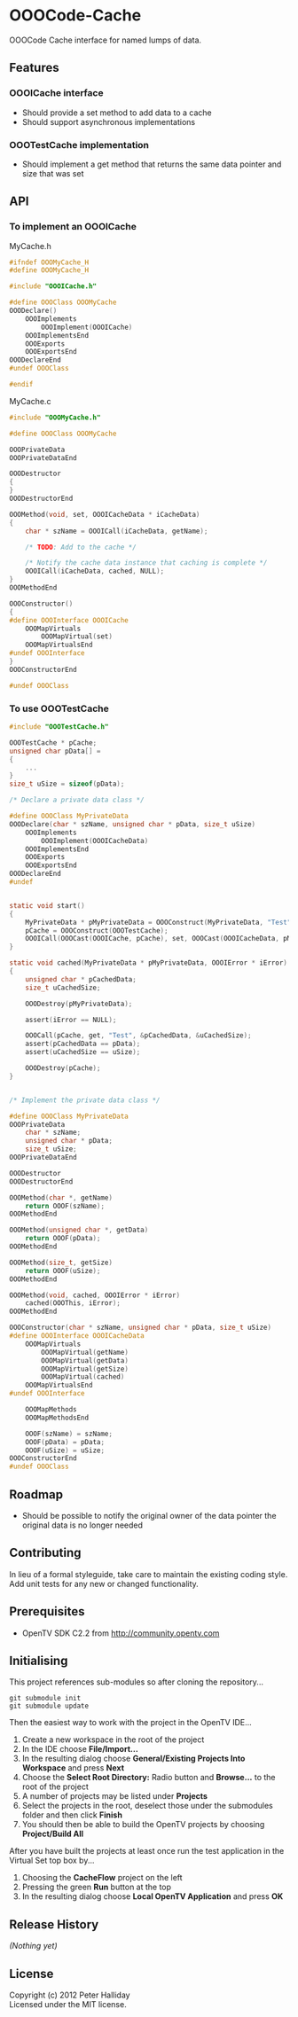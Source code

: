 OOOCode-Cache
=============

OOOCode Cache interface for named lumps of data.

## Features

### OOOICache interface

- Should provide a set method to add data to a cache
- Should support asynchronous implementations

### OOOTestCache implementation

- Should implement a get method that returns the same data pointer and size that was set

## API

### To implement an OOOICache

MyCache.h

```C
#ifndef OOOMyCache_H
#define OOOMyCache_H

#include "OOOICache.h"

#define OOOClass OOOMyCache
OOODeclare()
	OOOImplements
		OOOImplement(OOOICache)
	OOOImplementsEnd
	OOOExports
	OOOExportsEnd
OOODeclareEnd
#undef OOOClass

#endif
```

MyCache.c

```C
#include "OOOMyCache.h"

#define OOOClass OOOMyCache

OOOPrivateData
OOOPrivateDataEnd

OOODestructor
{
}
OOODestructorEnd

OOOMethod(void, set, OOOICacheData * iCacheData)
{
	char * szName = OOOICall(iCacheData, getName);

	/* TODO: Add to the cache */

	/* Notify the cache data instance that caching is complete */
	OOOICall(iCacheData, cached, NULL);
}
OOOMethodEnd

OOOConstructor()
{
#define OOOInterface OOOICache
	OOOMapVirtuals
		OOOMapVirtual(set)
	OOOMapVirtualsEnd
#undef OOOInterface
}
OOOConstructorEnd

#undef OOOClass
```

### To use OOOTestCache

```C
#include "OOOTestCache.h"

OOOTestCache * pCache;
unsigned char pData[] =
{
	...
}
size_t uSize = sizeof(pData);

/* Declare a private data class */

#define OOOClass MyPrivateData
OOODeclare(char * szName, unsigned char * pData, size_t uSize)
	OOOImplements
		OOOImplement(OOOICacheData)
	OOOImplementsEnd
	OOOExports
	OOOExportsEnd
OOODeclareEnd
#undef


static void start()
{
	MyPrivateData * pMyPrivateData = OOOConstruct(MyPrivateData, "Test", pData, uSize);
	pCache = OOOConstruct(OOOTestCache);
	OOOICall(OOOCast(OOOICache, pCache), set, OOOCast(OOOICacheData, pMyPrivateData));
}

static void cached(MyPrivateData * pMyPrivateData, OOOIError * iError)
{
	unsigned char * pCachedData;
	size_t uCachedSize;

	OOODestroy(pMyPrivateData);

	assert(iError == NULL);

	OOOCall(pCache, get, "Test", &pCachedData, &uCachedSize);
	assert(pCachedData == pData);
	assert(uCachedSize == uSize);

	OOODestroy(pCache);
}


/* Implement the private data class */

#define OOOClass MyPrivateData
OOOPrivateData
	char * szName;
	unsigned char * pData;
	size_t uSize;
OOOPrivateDataEnd

OOODestructor
OOODestructorEnd

OOOMethod(char *, getName)
	return OOOF(szName);
OOOMethodEnd

OOOMethod(unsigned char *, getData)
	return OOOF(pData);
OOOMethodEnd

OOOMethod(size_t, getSize)
	return OOOF(uSize);
OOOMethodEnd

OOOMethod(void, cached, OOOIError * iError)
	cached(OOOThis, iError);
OOOMethodEnd

OOOConstructor(char * szName, unsigned char * pData, size_t uSize)
#define OOOInterface OOOICacheData
	OOOMapVirtuals
		OOOMapVirtual(getName)
		OOOMapVirtual(getData)
		OOOMapVirtual(getSize)
		OOOMapVirtual(cached)
	OOOMapVirtualsEnd
#undef OOOInterface

	OOOMapMethods
	OOOMapMethodsEnd

	OOOF(szName) = szName;
	OOOF(pData) = pData;
	OOOF(uSize) = uSize;
OOOConstructorEnd
#undef OOOClass
```

## Roadmap

- Should be possible to notify the original owner of the data pointer the original data is no longer needed

## Contributing

In lieu of a formal styleguide, take care to maintain the existing coding style. Add unit tests for any new or changed functionality.

## Prerequisites

- OpenTV SDK C2.2 from http://community.opentv.com

## Initialising

This project references sub-modules so after cloning the repository...

```
git submodule init
git submodule update
```

Then the easiest way to work with the project in the OpenTV IDE...

1. Create a new workspace in the root of the project
1. In the IDE choose **File/Import...**
1. In the resulting dialog choose **General/Existing Projects Into Workspace** and press **Next**
1. Choose the **Select Root Directory:** Radio button and **Browse...** to the root of the project
1. A number of projects may be listed under **Projects**
1. Select the projects in the root, deselect those under the submodules folder and then click **Finish**
1. You should then be able to build the OpenTV projects by choosing **Project/Build All**

After you have built the projects at least once run the test application in the Virtual Set top box by...

1. Choosing the **CacheFlow** project on the left
1. Pressing the green **Run** button at the top
1. In the resulting dialog choose **Local OpenTV Application** and press **OK**

## Release History
_(Nothing yet)_

## License
Copyright (c) 2012 Peter Halliday  
Licensed under the MIT license.
